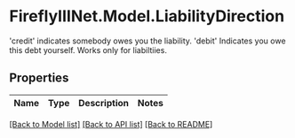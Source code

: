 # FireflyIIINet.Model.LiabilityDirection
'credit' indicates somebody owes you the liability. 'debit' Indicates you owe this debt yourself. Works only for liabiltiies.

## Properties

Name | Type | Description | Notes
------------ | ------------- | ------------- | -------------

[[Back to Model list]](../README.md#documentation-for-models) [[Back to API list]](../README.md#documentation-for-api-endpoints) [[Back to README]](../README.md)

